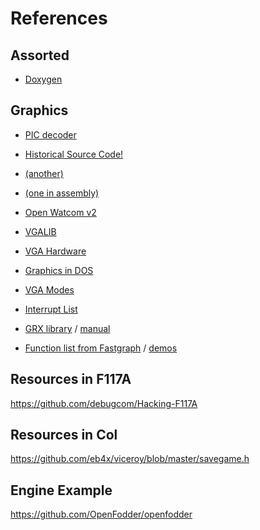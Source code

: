 References
==========

## Assorted

- [Doxygen](https://caiorss.github.io/C-Cpp-Notes/Doxygen-documentation.html)


## Graphics

- [PIC decoder](https://github.com/ogamespec/PicDecoder)

- [Historical Source Code!](https://github.com/historicalsource?tab=repositories)
- [(another)](https://github.com/historicalsource/DRGNSRC)
- [(one in assembly)](https://github.com/historicalsource/pinballfantasies)
- [Open Watcom v2](https://github.com/open-watcom/open-watcom-v2/tree/master/bld/graphlib/asm)
- [VGALIB](https://github.com/drwonky/VGALIB)
- [VGA Hardware](https://wiki.osdev.org/VGA_Hardware)
- [Graphics in DOS](https://dos.gamebub.com/cpp_graphics.php)
- [VGA Modes](http://www.brackeen.com/vga/source/bc31/modes.c.html)
- [Interrupt List](http://www.ctyme.com/rbrown.htm)
- [GRX library](http://grx.gnu.de/index.html) / [manual](http://grx.gnu.de/grx249um.html)
- [Function list from Fastgraph](http://www.fastgraph.com/fgdosfaq.html#Q41) / [demos](http://www.fastgraph.com/demos.html)

## Resources in F117A

https://github.com/debugcom/Hacking-F117A

## Resources in Col

https://github.com/eb4x/viceroy/blob/master/savegame.h

## Engine Example

https://github.com/OpenFodder/openfodder
